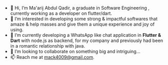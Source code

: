 - 👋 Hi, I’m Ma'arij Abdul Qadir, a graduate in Software Engineering , currently working as a developer on flutter/dart.
- 👀 I’m interested in developing some strong & impactful softwares that amaze & help masses and give them a unique experience and joy of using.
- 🌱 I’m currently developing a WhatsApp like chat application in **Flutter & Dart** with node.js as backend, for my company and previously had been in a romantic relationship with java.
- 💞️ I’m looking to collaborate on something big and intriguing...
- 📫 Reach me at mack4009@gmail.com.

<!---
ZARRAR-1/ZARRAR-1 is a ✨ special ✨ repository because its `README.md` (this file) appears on your GitHub profile.
You can click the Preview link to take a look at your changes.
--->
